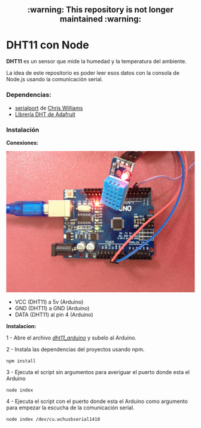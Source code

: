 <h2 align="center">:warning: This repository is not longer maintained :warning:</h2>

# DHT11 con Node

**DHT11** es un sensor que mide la humedad y la temperatura del ambiente.

La idea de este repositorio es poder leer esos datos con la consola de Node.js usando la comunicación serial.

### Dependencias:
- [serialport](https://github.com/voodootikigod/node-serialport) de [Chris Williams](https://github.com/voodootikigod)
- [Librería DHT de Adafruit](https://learn.adafruit.com/dht/overview)

### Instalación

**Conexiones:**

![hardware_img](https://raw.githubusercontent.com/UlisesGascon/DHT11-con-Node/master/IMG/hardware.jpg)

- VCC (DHT11) a 5v (Arduino)
- GND (DHT11) a GND (Arduino)
- DATA (DHT11) al pin 4 (Arduino)

**Instalacion:**

1 - Abre el archivo *[dht11_arduino](https://github.com/UlisesGascon/DHT11-con-Node/blob/master/Arduino/dht11_arduino.ino)* y subelo al Arduino.

2 - Instala las dependencias del proyectos usando npm.
```
npm install
```

3 - Ejecuta el script sin argumentos para averiguar el puerto donde esta el Arduino
```
node index
```

4 - Ejecuta el script con el puerto donde esta el Arduino como argumento para empezar la escucha de la comunicación serial.
```
node index /dev/cu.wchusbserial1410
```
